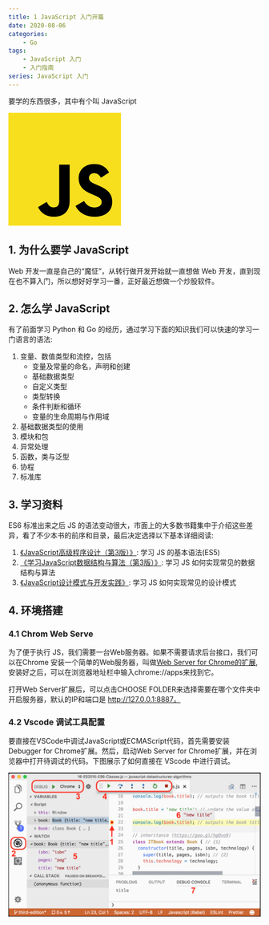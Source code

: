 ```yaml
---
title: 1 JavaScript 入门开篇
date: 2020-08-06
categories:
    - Go
tags:
	- JavaScript 入门
	- 入门指南
series: JavaScript 入门
---
```


要学的东西很多，其中有个叫 JavaScript

<!-- more -->

![JavaScript](/images/JavaScript/JavaScript.png)


## 1. 为什么要学 JavaScript
Web 开发一直是自己的“魔怔”，从转行做开发开始就一直想做 Web 开发，直到现在也不算入门，所以想好好学习一番，正好最近想做一个炒股软件。

## 2. 怎么学 JavaScript
有了前面学习 Python 和 Go 的经历，通过学习下面的知识我们可以快速的学习一门语言的语法:
1. 变量、数值类型和流控，包括
	- 变量及常量的命名，声明和创建
	- 基础数据类型
	- 自定义类型
	- 类型转换
	- 条件判断和循环
	- 变量的生命周期与作用域
2. 基础数据类型的使用
3. 模块和包
4. 异常处理
5. 函数，类与泛型
6. 协程
7. 标准库

## 3. 学习资料
ES6 标准出来之后 JS 的语法变动很大，市面上的大多数书籍集中于介绍这些差异，看了不少本书的前序和目录，最后决定选择以下基本详细阅读:
1. [《JavaScript高级程序设计（第3版）》](https://book.douban.com/subject/10546125/): 学习 JS 的基本语法(ES5)
2. [《学习JavaScript数据结构与算法（第3版）》](https://book.douban.com/subject/33441631/): 学习 JS 如何实现常见的数据结构与算法
3. [《JavaScript设计模式与开发实践》](https://book.douban.com/subject/26382780/): 学习 JS 如何实现常见的设计模式


## 4. 环境搭建
### 4.1 Chrom Web Serve
为了便于执行 JS，我们需要一台Web服务器。如果不需要请求后台接口，我们可以在Chrome 安装一个简单的Web服务器，叫做[Web Server for Chrome的扩展](https://chrome.google.com/webstore/detail/web-server-for-chrome/ofhbbkphhbklhfoeikjpcbhemlocgigb?hl=zh-CN),安装好之后，可以在浏览器地址栏中输入chrome://apps来找到它。

打开Web Server扩展后，可以点击CHOOSE FOLDER来选择需要在哪个文件夹中开启服务器，默认的IP和端口是 http://127.0.0.1:8887。

### 4.2 Vscode 调试工具配置
要直接在VSCode中调试JavaScript或ECMAScript代码，首先需要安装Debugger for Chrome扩展。然后，启动Web Server for Chrome扩展，并在浏览器中打开待调试的代码。下图展示了如何直接在 VScode 中进行调试。

![debug_in_vscode](/images/JavaScript/js_debug.png)


